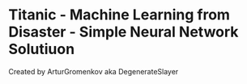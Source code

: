# Titanic - Machine Learning from Disaster - Simple Neural Network Solutiuon
Created by ArturGromenkov aka DegenerateSlayer
